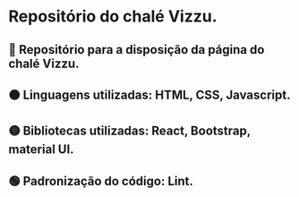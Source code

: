 # Repositório do chalé Vizzu.
## 🔴 Repositório para a disposição da página do chalé Vizzu.
## 🟠 Linguagens utilizadas: HTML, CSS, Javascript.
## 🟡 Bibliotecas utilizadas: React, Bootstrap, material UI.
## 🟢 Padronização do código: Lint.
